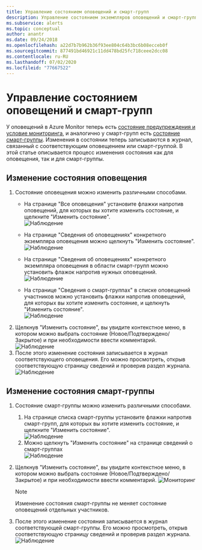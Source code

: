 ```yaml
---
title: Управление состоянием оповещений и смарт-групп
description: Управление состоянием экземпляров оповещений и смарт-групп
ms.subservice: alerts
ms.topic: conceptual
author: anantr
ms.date: 09/24/2018
ms.openlocfilehash: a22d7b7b962b36f93ee804c64b3bc6b08ecceb0f
ms.sourcegitcommit: 877491bd46921c11dd478bd25fc718ceee2dcc08
ms.contentlocale: ru-RU
ms.lasthandoff: 07/02/2020
ms.locfileid: "77667522"
---
```

# <a name="manage-alert-and-smart-group-states"></a>Управление состоянием оповещений и смарт-групп

У оповещений в Azure Monitor теперь есть [состояние предупреждения и условие мониторинга](https://aka.ms/azure-alerts-overview), и аналогично у смарт-групп есть [состояние смарт-группы](https://aka.ms/smart-groups). Изменения в состоянии теперь записываются в журнал, связанный с соответствующим оповещением или смарт-группой. В этой статье описывается процесс изменения состояния как для оповещения, так и для смарт-группы.

## <a name="change-the-state-of-an-alert"></a>Изменение состояния оповещения

1. Состояние оповещения можно изменить различными способами. 
    * На странице "Все оповещения" установите флажки напротив оповещений, для которых вы хотите изменить состояние, и щелкните "Изменить состояние".   
    ![Наблюдение](./media/alerts-managing-alert-states/state-all-alerts.jpg)
    * На странице "Сведения об оповещениях" конкретного экземпляра оповещения можно щелкнуть "Изменить состояние".   
    ![Наблюдение](./media/alerts-managing-alert-states/state-alert-details.jpg)
    * На странице "Сведения об оповещениях" конкретного экземпляра оповещения в области смарт-групп можно установить флажок напротив нужных оповещений.    
    ![Наблюдение](./media/alerts-managing-alert-states/state-alert-details-sg.jpg)

    * На странице "Сведения о смарт-группах" в списке оповещений участников можно установить флажки напротив оповещений, для которых вы хотите изменить состояние, и щелкнуть "Изменить состояние".   
    ![Наблюдение](./media/alerts-managing-alert-states/state-sg-details-alerts.jpg)
1. Щелкнув "Изменить состояние", вы увидите контекстное меню, в котором можно выбрать состояние (Новое/Подтверждено/Закрытое) и при необходимости ввести комментарий.   
![Наблюдение](./media/alerts-managing-alert-states/state-alert-change.jpg)
1. После этого изменение состояния записывается в журнал соответствующего оповещения. Его можно просмотреть, открыв соответствующую страницу сведений и проверив раздел журнала.    
![Наблюдение](./media/alerts-managing-alert-states/state-alert-history.jpg)

## <a name="change-the-state-of-a-smart-group"></a>Изменение состояния смарт-группы
1. Состояние смарт-группы можно изменить различными способами.
    1. На странице списка смарт-группы установите флажки напротив смарт-групп, для которых вы хотите изменить состояние, и щелкните "Изменить состояние".  
    ![Наблюдение](./media/alerts-managing-alert-states/state-sg-list.jpg)
    1. Можно щелкнуть "Изменить состояние" на странице сведений о смарт-группах        
    ![Наблюдение](./media/alerts-managing-alert-states/state-sg-details.jpg)
1. Щелкнув "Изменить состояние", вы увидите контекстное меню, в котором можно выбрать состояние (Новое/Подтверждено/Закрытое) и при необходимости ввести комментарий. 
![Мониторинг](./media/alerts-managing-alert-states/state-sg-change.jpg)
   > [!NOTE]
   >  Изменение состояния смарт-группы не меняет состояние оповещений отдельных участников.

1. После этого изменение состояния записывается в журнал соответствующей смарт-группы. Его можно просмотреть, открыв соответствующую страницу сведений и проверив раздел журнала.     
![Наблюдение](./media/alerts-managing-alert-states/state-sg-history.jpg)

